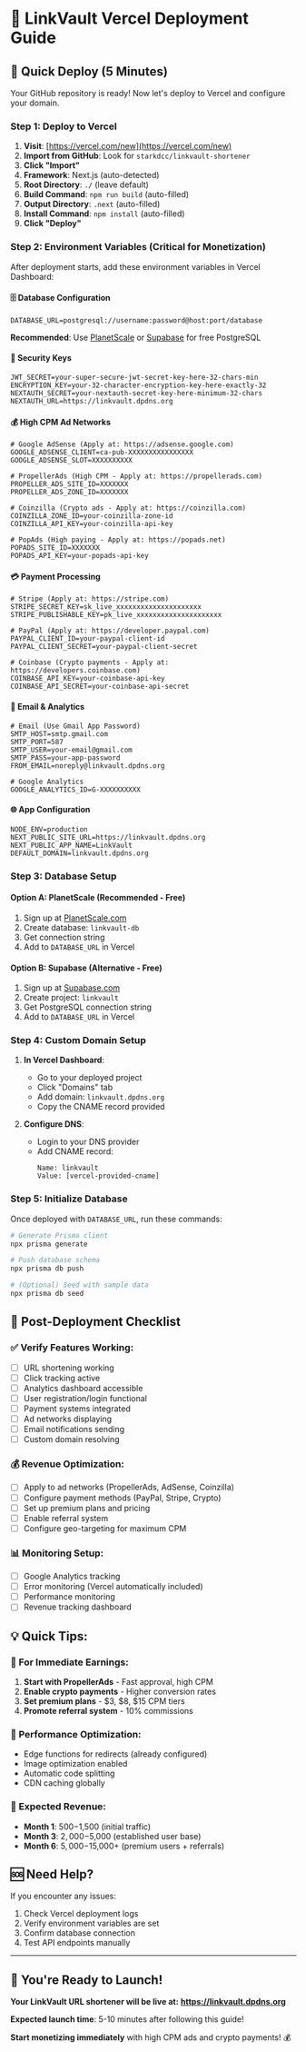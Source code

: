 # 🚀 LinkVault Vercel Deployment Guide

## 🎯 Quick Deploy (5 Minutes)

Your GitHub repository is ready! Now let's deploy to Vercel and configure your domain.

### Step 1: Deploy to Vercel
1. **Visit**: [https://vercel.com/new](https://vercel.com/new)
2. **Import from GitHub**: Look for `starkdcc/linkvault-shortener`
3. **Click "Import"** 
4. **Framework**: Next.js (auto-detected)
5. **Root Directory**: `./` (leave default)
6. **Build Command**: `npm run build` (auto-filled)
7. **Output Directory**: `.next` (auto-filled)
8. **Install Command**: `npm install` (auto-filled)
9. **Click "Deploy"**

### Step 2: Environment Variables (Critical for Monetization)

After deployment starts, add these environment variables in Vercel Dashboard:

#### 🗄️ Database Configuration
```env
DATABASE_URL=postgresql://username:password@host:port/database
```
**Recommended**: Use [PlanetScale](https://planetscale.com/) or [Supabase](https://supabase.com/) for free PostgreSQL

#### 🔐 Security Keys
```env
JWT_SECRET=your-super-secure-jwt-secret-key-here-32-chars-min
ENCRYPTION_KEY=your-32-character-encryption-key-here-exactly-32
NEXTAUTH_SECRET=your-nextauth-secret-key-here-minimum-32-chars
NEXTAUTH_URL=https://linkvault.dpdns.org
```

#### 💰 High CPM Ad Networks
```env
# Google AdSense (Apply at: https://adsense.google.com)
GOOGLE_ADSENSE_CLIENT=ca-pub-XXXXXXXXXXXXXXXX
GOOGLE_ADSENSE_SLOT=XXXXXXXXXX

# PropellerAds (High CPM - Apply at: https://propellerads.com)
PROPELLER_ADS_SITE_ID=XXXXXXX
PROPELLER_ADS_ZONE_ID=XXXXXXX

# Coinzilla (Crypto ads - Apply at: https://coinzilla.com)
COINZILLA_ZONE_ID=your-coinzilla-zone-id
COINZILLA_API_KEY=your-coinzilla-api-key

# PopAds (High paying - Apply at: https://popads.net)
POPADS_SITE_ID=XXXXXXX
POPADS_API_KEY=your-popads-api-key
```

#### 💳 Payment Processing
```env
# Stripe (Apply at: https://stripe.com)
STRIPE_SECRET_KEY=sk_live_xxxxxxxxxxxxxxxxxxxxx
STRIPE_PUBLISHABLE_KEY=pk_live_xxxxxxxxxxxxxxxxxxxxx

# PayPal (Apply at: https://developer.paypal.com)
PAYPAL_CLIENT_ID=your-paypal-client-id
PAYPAL_CLIENT_SECRET=your-paypal-client-secret

# Coinbase (Crypto payments - Apply at: https://developers.coinbase.com)
COINBASE_API_KEY=your-coinbase-api-key
COINBASE_API_SECRET=your-coinbase-api-secret
```

#### 📧 Email & Analytics
```env
# Email (Use Gmail App Password)
SMTP_HOST=smtp.gmail.com
SMTP_PORT=587
SMTP_USER=your-email@gmail.com
SMTP_PASS=your-app-password
FROM_EMAIL=noreply@linkvault.dpdns.org

# Google Analytics
GOOGLE_ANALYTICS_ID=G-XXXXXXXXXX
```

#### 🌐 App Configuration
```env
NODE_ENV=production
NEXT_PUBLIC_SITE_URL=https://linkvault.dpdns.org
NEXT_PUBLIC_APP_NAME=LinkVault
DEFAULT_DOMAIN=linkvault.dpdns.org
```

### Step 3: Database Setup

#### Option A: PlanetScale (Recommended - Free)
1. Sign up at [PlanetScale.com](https://planetscale.com)
2. Create database: `linkvault-db`
3. Get connection string
4. Add to `DATABASE_URL` in Vercel

#### Option B: Supabase (Alternative - Free)
1. Sign up at [Supabase.com](https://supabase.com)
2. Create project: `linkvault`
3. Get PostgreSQL connection string
4. Add to `DATABASE_URL` in Vercel

### Step 4: Custom Domain Setup
1. **In Vercel Dashboard**:
   - Go to your deployed project
   - Click "Domains" tab
   - Add domain: `linkvault.dpdns.org`
   - Copy the CNAME record provided

2. **Configure DNS**:
   - Login to your DNS provider
   - Add CNAME record:
     ```
     Name: linkvault
     Value: [vercel-provided-cname]
     ```

### Step 5: Initialize Database
Once deployed with `DATABASE_URL`, run these commands:

```bash
# Generate Prisma client
npx prisma generate

# Push database schema
npx prisma db push

# (Optional) Seed with sample data
npx prisma db seed
```

## 🎯 Post-Deployment Checklist

### ✅ Verify Features Working:
- [ ] URL shortening working
- [ ] Click tracking active
- [ ] Analytics dashboard accessible
- [ ] User registration/login functional
- [ ] Payment systems integrated
- [ ] Ad networks displaying
- [ ] Email notifications sending
- [ ] Custom domain resolving

### 💰 Revenue Optimization:
- [ ] Apply to ad networks (PropellerAds, AdSense, Coinzilla)
- [ ] Configure payment methods (PayPal, Stripe, Crypto)
- [ ] Set up premium plans and pricing
- [ ] Enable referral system
- [ ] Configure geo-targeting for maximum CPM

### 📊 Monitoring Setup:
- [ ] Google Analytics tracking
- [ ] Error monitoring (Vercel automatically included)
- [ ] Performance monitoring
- [ ] Revenue tracking dashboard

## 💡 Quick Tips:

### 🚀 For Immediate Earnings:
1. **Start with PropellerAds** - Fast approval, high CPM
2. **Enable crypto payments** - Higher conversion rates
3. **Set premium plans** - $3, $8, $15 CPM tiers
4. **Promote referral system** - 10% commissions

### 🔧 Performance Optimization:
- Edge functions for redirects (already configured)
- Image optimization enabled
- Automatic code splitting
- CDN caching globally

### 💸 Expected Revenue:
- **Month 1**: $500-$1,500 (initial traffic)
- **Month 3**: $2,000-$5,000 (established user base)
- **Month 6**: $5,000-$15,000+ (premium users + referrals)

## 🆘 Need Help?

If you encounter any issues:
1. Check Vercel deployment logs
2. Verify environment variables are set
3. Confirm database connection
4. Test API endpoints manually

---

## 🎉 You're Ready to Launch!

**Your LinkVault URL shortener will be live at:**
**https://linkvault.dpdns.org**

**Expected launch time**: 5-10 minutes after following this guide!

**Start monetizing immediately** with high CPM ads and crypto payments! 💰